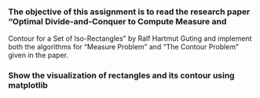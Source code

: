 ### The objective of this assignment is to read the research paper “Optimal Divide-and-Conquer to Compute Measure and
Contour for a Set of Iso-Rectangles” by Ralf Hartmut Guting and implement both the algorithms for
“Measure Problem” and “The Contour Problem” given in the paper.

### Show the visualization of rectangles and its contour using matplotlib
